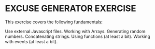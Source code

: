 # EXCUSE GENERATOR EXERCISE

This exercise covers the following fundamentals:

Use external Javascript files.
Working with Arrays.
Generating random numbers.
Concatenating strings.
Using functions (at least a bit).
Working with events (at least a bit).